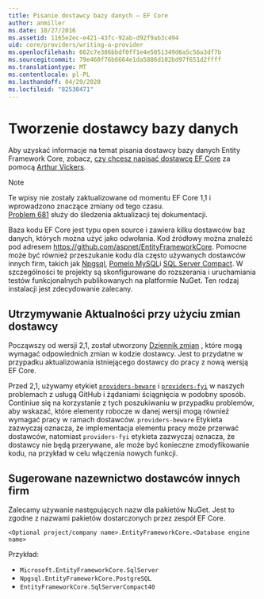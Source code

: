 ```yaml
---
title: Pisanie dostawcy bazy danych — EF Core
author: anmiller
ms.date: 10/27/2016
ms.assetid: 1165e2ec-e421-43fc-92ab-d92f9ab3c494
uid: core/providers/writing-a-provider
ms.openlocfilehash: 662c7e386bbdf0ff1e4e5051349d6a5c56a3df7b
ms.sourcegitcommit: 79e460f76b6664e1da5886d102bd97f651d2ffff
ms.translationtype: MT
ms.contentlocale: pl-PL
ms.lasthandoff: 04/29/2020
ms.locfileid: "82538471"
---
```

# <a name="writing-a-database-provider"></a>Tworzenie dostawcy bazy danych

Aby uzyskać informacje na temat pisania dostawcy bazy danych Entity Framework Core, zobacz, [czy chcesz napisać dostawcę EF Core](https://blog.oneunicorn.com/2016/11/11/so-you-want-to-write-an-ef-core-provider/) za pomocą [Arthur Vickers](https://github.com/ajcvickers).

> [!NOTE]
> Te wpisy nie zostały zaktualizowane od momentu EF Core 1,1 i wprowadzono znaczące zmiany od tego czasu.  
[Problem 681](https://github.com/dotnet/EntityFramework.Docs/issues/681) służy do śledzenia aktualizacji tej dokumentacji.

Baza kodu EF Core jest typu open source i zawiera kilku dostawców baz danych, których można użyć jako odwołania. Kod źródłowy można znaleźć pod adresem <https://github.com/aspnet/EntityFrameworkCore>. Pomocne może być również przeszukanie kodu dla często używanych dostawców innych firm, takich jak [Npgsql](https://github.com/npgsql/Npgsql.EntityFrameworkCore.PostgreSQL), [Pomelo MySQL](https://github.com/PomeloFoundation/Pomelo.EntityFrameworkCore.MySql)i [SQL Server Compact](https://github.com/ErikEJ/EntityFramework.SqlServerCompact). W szczególności te projekty są skonfigurowane do rozszerania i uruchamiania testów funkcjonalnych publikowanych na platformie NuGet. Ten rodzaj instalacji jest zdecydowanie zalecany.

## <a name="keeping-up-to-date-with-provider-changes"></a>Utrzymywanie Aktualności przy użyciu zmian dostawcy

Począwszy od wersji 2,1, został utworzony [Dziennik zmian](provider-log.md) , które mogą wymagać odpowiednich zmian w kodzie dostawcy. Jest to przydatne w przypadku aktualizowania istniejącego dostawcy do pracy z nową wersją EF Core.

Przed 2,1, używamy etykiet [`providers-beware`](https://github.com/aspnet/EntityFrameworkCore/labels/providers-beware) i [`providers-fyi`](https://github.com/aspnet/EntityFrameworkCore/labels/providers-fyi) w naszych problemach z usługą GitHub i żądaniami ściągnięcia w podobny sposób. Continiue się na korzystanie z tych poszukiwaniu w przypadku problemów, aby wskazać, które elementy robocze w danej wersji mogą również wymagać pracy w ramach dostawców. `providers-beware` Etykieta zazwyczaj oznacza, że implementacja elementu pracy może przerwać dostawców, natomiast `providers-fyi` etykieta zazwyczaj oznacza, że dostawcy nie będą przerywane, ale może być konieczne zmodyfikowanie kodu, na przykład w celu włączenia nowych funkcji.

## <a name="suggested-naming-of-third-party-providers"></a>Sugerowane nazewnictwo dostawców innych firm

Zalecamy używanie następujących nazw dla pakietów NuGet. Jest to zgodne z nazwami pakietów dostarczonych przez zespół EF Core.

`<Optional project/company name>.EntityFrameworkCore.<Database engine name>`

Przykład:

* `Microsoft.EntityFrameworkCore.SqlServer`
* `Npgsql.EntityFrameworkCore.PostgreSQL`
* `EntityFrameworkCore.SqlServerCompact40`
